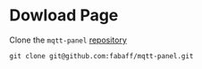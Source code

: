 # Dowload Page

Clone the `mqtt-panel` [repository](https://github.com/fabaff/mqtt-panel)
```
git clone git@github.com:fabaff/mqtt-panel.git
```
